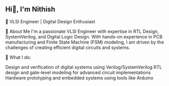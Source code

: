 ## Hi👋, I'm Nithish

🚀 VLSI Engineer | Digital Design Enthusiast 

🌟 About Me
I'm a passionate VLSI Engineer with expertise in RTL Design, SystemVerilog, and Digital Logic Design. With hands-on experience in PCB manufacturing and Finite State Machine (FSM) modeling, I am driven by the challenges of creating efficient digital circuits and systems.

🔧 What I do:

 Design and verification of digital systems using Verilog/SystemVerilog
 RTL design and gate-level modeling for advanced circuit implementations
 Hardware prototyping and embedded systems using tools like Arduino
